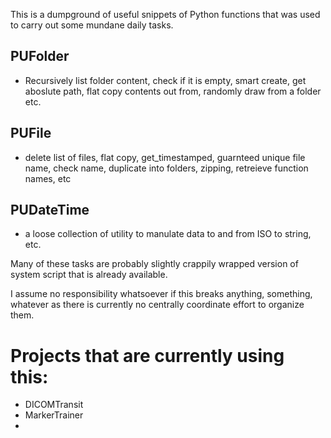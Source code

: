 This is a dumpground of useful snippets of Python functions that was used to carry out some mundane daily tasks. 

## PUFolder
* Recursively list folder content, check if it is empty, smart create, get aboslute path, flat copy contents out from, randomly draw from a folder etc.   

## PUFile
* delete list of files, flat copy, get_timestamped, guarnteed unique file name, check name, duplicate into folders, zipping, retreieve function names, etc

## PUDateTime
* a loose collection of utility to manulate data to and from ISO to string, etc. 

Many of these tasks are probably slightly crappily wrapped version of system script that is already available. 

I assume no responsibility whatsoever if this breaks anything, something, whatever as there is currently no centrally coordinate effort to organize them.

# Projects that are currently using this: 

* DICOMTransit
* MarkerTrainer
*  